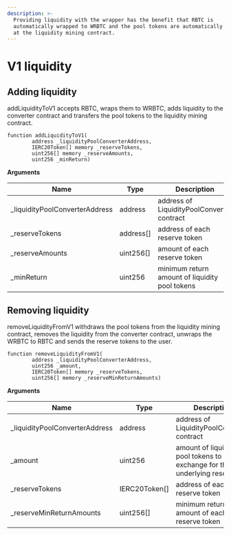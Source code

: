 ```yaml
---
description: >-
  Providing liquidity with the wrapper has the benefit that RBTC is
  automatically wrapped to WRBTC and the pool tokens are automatically deposited
  at the liquidity mining contract.
---
```


# V1 liquidity

## Adding liquidity

addLiquidityToV1 accepts RBTC, wraps them to WRBTC, adds liquidity to the converter contract and transfers the pool tokens to the liquidity mining contract.

```solidity
function addLiquidityToV1(
        address _liquidityPoolConverterAddress,
        IERC20Token[] memory _reserveTokens, 
        uint256[] memory _reserveAmounts, 
        uint256 _minReturn)  
```

**Arguments**

<table><thead><tr><th width="227.33333333333334">Name</th><th width="154">Type</th><th>Description</th></tr></thead><tbody><tr><td>_liquidityPoolConverterAddress</td><td>address</td><td>address of LiquidityPoolConverter contract</td></tr><tr><td>_reserveTokens</td><td>address[]</td><td>address of each reserve token</td></tr><tr><td>_reserveAmounts</td><td>uint256[]</td><td>amount of each reserve token</td></tr><tr><td>_minReturn</td><td>uint256</td><td>minimum return amount of liquidity pool tokens</td></tr></tbody></table>





## Removing liquidity

removeLiquidityFromV1 withdraws the pool tokens from the liquidity mining contract, removes the liquidity from the converter contract, unwraps the WRBTC to RBTC and sends the reserve tokens to the user.&#x20;

```solidity
function removeLiquidityFromV1(
        address _liquidityPoolConverterAddress,
        uint256 _amount, 
        IERC20Token[] memory _reserveTokens, 
        uint256[] memory _reserveMinReturnAmounts)
```

**Arguments**

<table><thead><tr><th width="225.33333333333334">Name</th><th width="159">Type</th><th>Description</th></tr></thead><tbody><tr><td>_liquidityPoolConverterAddress</td><td>address</td><td>address of LiquidityPoolConverter contract</td></tr><tr><td>_amount</td><td>uint256</td><td>amount of liquidity pool tokens to burn in exchange for the underlying reserves.</td></tr><tr><td>_reserveTokens</td><td>IERC20Token[]</td><td>address of each reserve token</td></tr><tr><td>_reserveMinReturnAmounts</td><td>uint256[]</td><td>minimum return-amount of each reserve token</td></tr></tbody></table>
